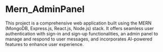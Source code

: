 # Mern_AdminPanel
This project is a comprehensive web application built using the MERN (MongoDB, Express.js, React.js, Node.js) stack. It offers seamless user authentication with sign-in and sign-up functionalities, an admin panel to manage and respond to user messages, and incorporates AI-powered features to enhance user experience.
